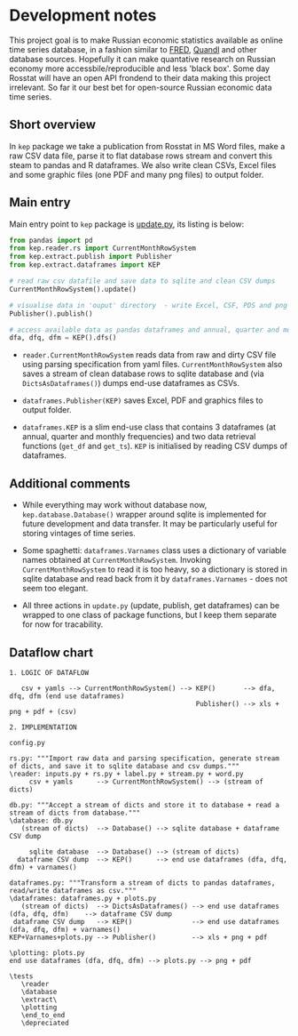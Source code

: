 Development notes
=================

This project goal is to make Russian economic statistics available as online time series database, in a fashion similar to  [FRED](https://research.stlouisfed.org/fred2/), [Quandl](https://www.quandl.com/) and other database sources. Hopefully it can make quantative research on Russian economy more accessbile/reproducible and less 'black box'. Some day Rosstat will have an open API frondend to their data making this project irrelevant. So far it our best bet for open-source Russian economic data time series.  

Short overview
--------------

In ```kep``` package we take a publication from Rosstat in MS Word files, make a raw CSV data file, parse it to flat database rows stream and convert this steam to pandas and R dataframes. We also write clean CSVs, Excel files and some graphic files  (one PDF and many png files) to output folder.

Main entry
----------

Main entry point to ```kep``` package is [update.py](https://github.com/epogrebnyak/rosstat-kep-data/blob/master/update.py), its listing is below:

```python
from pandas import pd
from kep.reader.rs import CurrentMonthRowSystem
from kep.extract.publish import Publisher
from kep.extract.dataframes import KEP

# read raw csv datafile and save data to sqlite and clean CSV dumps 
CurrentMonthRowSystem().update()

# visualise data in 'ouput' directory  - write Excel, CSF, PDS and png files
Publisher().publish()

# access available data as pandas dataframes and annual, quarter and monthly frequencies
dfa, dfq, dfm = KEP().dfs()
```

- ```reader.CurrentMonthRowSystem``` reads data from raw and dirty CSV file using parsing specification from yaml files. ```CurrentMonthRowSystem``` also saves a stream of clean database rows to sqlite database and (via ```DictsAsDataframes()```) dumps end-use dataframes as CSVs.

- ```dataframes.Publisher(KEP)``` saves Excel, PDF and graphics files to output folder. 
 
- ```dataframes.KEP``` is a slim end-use class that contains 3 dataframes (at annual, quarter and monthly frequencies) and two data retrieval functions (```get_df``` and ```get_ts```). ```KEP``` is initialised by reading CSV dumps of dataframes. 

Additional comments
-------------------

- While everything may work without database now, ```kep.database.Database()``` wrapper around sqlite is implemented for future development and data transfer. It may be particularly useful for storing vintages of time series.

- Some spaghetti: ```dataframes.Varnames``` class uses a dictionary of variable names obtained at ```CurrentMonthRowSystem```.  Invoking ```CurrentMonthRowSystem``` to read it is too heavy, so a dictionary is stored in sqlite database and read back from it by ```dataframes.Varnames``` - does not seem too elegant. 
 
- All three actions in ```update.py``` (update, publish, get dataframes) can be wrapped to one class of package functions, but I keep them separate for now for tracability.


Dataflow chart
--------------

```
1. LOGIC OF DATAFLOW

   csv + yamls --> CurrentMonthRowSystem() --> KEP()       --> dfa, dfq, dfm (end use dataframes)
                                               Publisher() --> xls + png + pdf + (csv)
											   
2. IMPLEMENTATION

config.py 

rs.py: """Import raw data and parsing specification, generate stream of dicts, and save it to sqlite database and csv dumps."""
\reader: inputs.py + rs.py + label.py + stream.py + word.py
     csv + yamls      --> CurrentMonthRowSystem() --> (stream of dicts) 

db.py: """Accept a stream of dicts and store it to database + read a stream of dicts from database."""
\database: db.py
   (stream of dicts)  --> Database() --> sqlite database + dataframe CSV dump 
   
     sqlite database  --> Database() --> (stream of dicts)    
  dataframe CSV dump  --> KEP()      --> end use dataframes (dfa, dfq, dfm) + varnames()

dataframes.py: """Transform a stream of dicts to pandas dataframes, read/write dataframes as csv."""  
\dataframes: dataframes.py + plots.py
   (stream of dicts)  --> DictsAsDataframes() --> end use dataframes (dfa, dfq, dfm)    --> dataframe CSV dump
 dataframe CSV dump   --> KEP()               --> end use dataframes (dfa, dfq, dfm) + varnames() 
KEP+Varnames+plots.py --> Publisher()         --> xls + png + pdf

\plotting: plots.py
end use dataframes (dfa, dfq, dfm) --> plots.py --> png + pdf

\tests
   \reader
   \database
   \extract\
   \plotting
   \end_to_end
   \depreciated 
```

